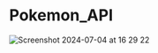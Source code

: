 # Pokemon_API


![Screenshot 2024-07-04 at 16 29 22](https://github.com/Sabah-bot/Pokemon_API/assets/111086837/9efc602a-863e-4f73-af25-458b34f8f43c)
